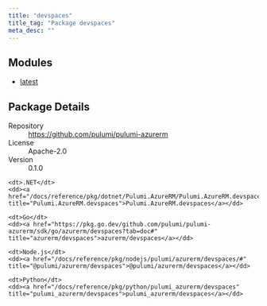 ```yaml
---
title: "devspaces"
title_tag: "Package devspaces"
meta_desc: ""
---
```


<!-- WARNING: this file was generated by Pulumi Docs Generator. -->
<!-- Do not edit by hand unless you're certain you know what you are doing! -->



<h2 id="modules">Modules</h2>
<ul class="api">
    <li><a href="latest/" title="latest"><span class="symbol module"></span>latest</a></li>
</ul>

<h2 id="package-details">Package Details</h2>
<dl class="package-details">
	<dt>Repository</dt>
	<dd><a href="https://github.com/pulumi/pulumi-azurerm">https://github.com/pulumi/pulumi-azurerm</a></dd>
	<dt>License</dt>
	<dd>Apache-2.0</dd>
	<dt>Version</dt>
	<dd>0.1.0</dd>
</dl>



<dl class="tabular">

    <dt>.NET</dt>
    <dd><a href="/docs/reference/pkg/dotnet/Pulumi.AzureRM/Pulumi.AzureRM.devspaces.html" title="Pulumi.AzureRM.devspaces">Pulumi.AzureRM.devspaces</a></dd>

    <dt>Go</dt>
    <dd><a href="https://pkg.go.dev/github.com/pulumi/pulumi-azurerm/sdk/go/azurerm/devspaces?tab=doc#" title="azurerm/devspaces">azurerm/devspaces</a></dd>

    <dt>Node.js</dt>
    <dd><a href="/docs/reference/pkg/nodejs/pulumi/azurerm/devspaces/#" title="@pulumi/azurerm/devspaces">@pulumi/azurerm/devspaces</a></dd>

    <dt>Python</dt>
    <dd><a href="/docs/reference/pkg/python/pulumi_azurerm/devspaces" title="pulumi_azurerm/devspaces">pulumi_azurerm/devspaces</a></dd>

</dl>

